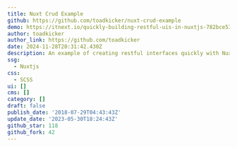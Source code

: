 ```yaml
---
title: Nuxt Crud Example
github: https://github.com/toadkicker/nuxt-crud-example
demo: https://itnext.io/quickly-building-restful-uis-in-nuxtjs-782bce539440
author: toadkicker
author_link: https://github.com/toadkicker
date: 2024-11-28T20:31:42.430Z
description: An example of creating restful interfaces quickly with Nuxt.js
ssg:
  - Nuxtjs
css:
  - SCSS
ui: []
cms: []
category: []
draft: false
publish_date: '2018-07-29T04:43:43Z'
update_date: '2023-05-30T18:24:43Z'
github_star: 118
github_fork: 42
---
```

